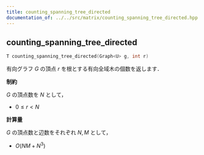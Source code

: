 ```yaml
---
title: counting_spanning_tree_directed
documentation_of: ../../src/matrix/counting_spanning_tree_directed.hpp
---
```


## counting_spanning_tree_directed

```cpp
T counting_spanning_tree_directed(Graph<U> g, int r)
```

有向グラフ $G$ の頂点 $r$ を根とする有向全域木の個数を返します．

**制約**

$G$ の頂点数を $N$ として，

- $0 \leq r < N$

**計算量**

$G$ の頂点数と辺数をそれぞれ $N, M$ として，

- $O(NM + N^3)$
